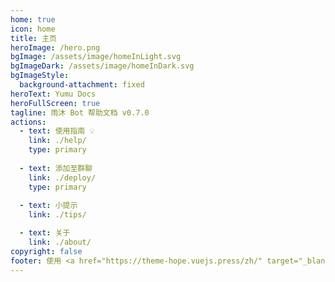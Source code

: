 ```yaml
---
home: true
icon: home
title: 主页
heroImage: /hero.png
bgImage: /assets/image/homeInLight.svg
bgImageDark: /assets/image/homeInDark.svg
bgImageStyle:
  background-attachment: fixed
heroText: Yumu Docs
heroFullScreen: true
tagline: 雨沐 Bot 帮助文档 v0.7.0
actions:
  - text: 使用指南 💡
    link: ./help/
    type: primary
  
  - text: 添加至群聊
    link: ./deploy/
    type: primary
    
  - text: 小提示
    link: ./tips/

  - text: 关于
    link: ./about/
copyright: false
footer: 使用 <a href="https://theme-hope.vuejs.press/zh/" target="_blank">VuePress Theme Hope</a> 主题 | © 2021-2025 YumuBot, All Rights Reserved.
---
```

